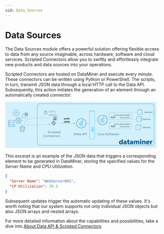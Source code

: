 ```yaml
---
uid: Data_Sources
---
```


# Data Sources

The Data Sources module offers a powerful solution offering flexible access to data from any source imaginable, across hardware, software and cloud services. Scripted Connectors allow you to swiftly and effortlessly integrate new products and data sources into your operations.

Scripted Connectors are hosted on DataMiner and execute every minute. These connectors can be written using Python or PowerShell. The scripts, in turn, transmit JSON data through a local HTTP call to the Data API. Subsequently, this action initiates the generation of an element through an automatically created connector.

![Architectural Overview of Scripted Connectors & Data API](/user-guide/images/Data_API_Schematic.png)

This excerpt is an example of the JSON data that triggers a corresponding element to be generated in DataMiner, storing the specified values for the *Server Name* and *CPU Utilization*.

```json
{
  "Server Name": "WebServer001",
  "CP Utilization": 78.5
}
```

Subsequent updates trigger the automatic updating of these values. It's worth noting that our system supports not only individual JSON objects but also JSON arrays and nested arrays.

For more detailed information about the capabilities and possibilities, take a dive into [About Data API & Scripted Connectors](xref:Data_Sources)
